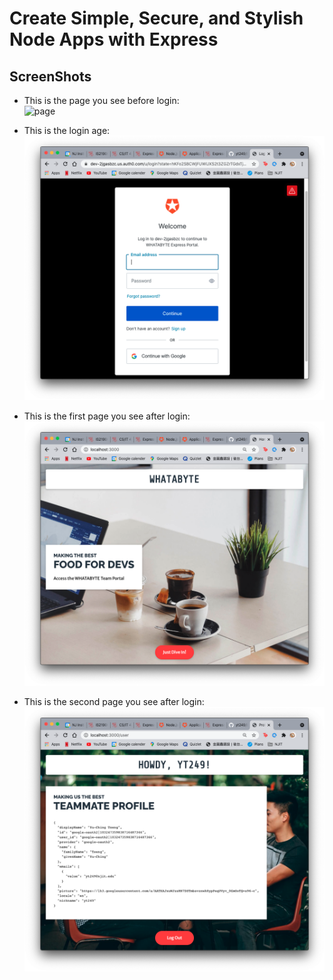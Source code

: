 # Create Simple, Secure, and Stylish Node Apps with Express

## ScreenShots 

- This is the page you see before login: <br />
![page](https://github.com/yt249/is219-finalproject/blob/starter/img/before%20login.png)

- This is the login age: <br />
![page](https://github.com/yt249/Express-Passport-Authentication-with-Auth0/blob/starter/img/login%20page.png)

- This is the first page you see after login: <br />
![page](https://github.com/yt249/Express-Passport-Authentication-with-Auth0/blob/starter/img/after%20login1.png)

- This is the second page you see after login: <br />
![page](https://github.com/yt249/Express-Passport-Authentication-with-Auth0/blob/starter/img/after%20login2.png)
